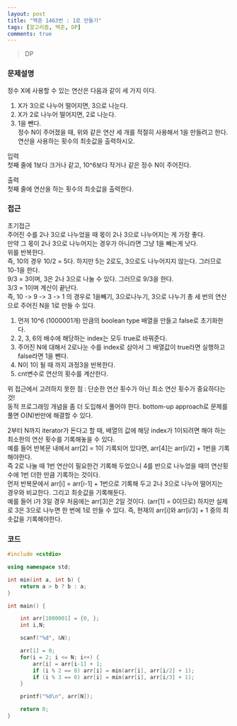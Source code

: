 ```yaml
---
layout: post
title: "백준 1463번 : 1로 만들기"
tags: [알고리즘, 백준, DP]
comments: true
---
```


> DP  

### 문제설명  
정수 X에 사용할 수 있는 연산은 다음과 같이 세 가지 이다.  

1. X가 3으로 나누어 떨어지면, 3으로 나눈다.  
2. X가 2로 나누어 떨어지면, 2로 나눈다.  
3. 1을 뺀다.  
정수 N이 주어졌을 때, 위와 같은 연산 세 개를 적절히 사용해서 1을 만들려고 한다. 연산을 사용하는 횟수의 최솟값을 출력하시오.  

입력  
첫째 줄에 1보다 크거나 같고, 10^6보다 작거나 같은 정수 N이 주어진다.  

출력  
첫째 줄에 연산을 하는 횟수의 최솟값을 출력한다.  

### 접근  
초기접근  
주어진 수를 2나 3으로 나누었을 때 몫이 2나 3으로 나누어지는 게 가장 좋다.  
만약 그 몫이 2나 3으로 나누어지는 경우가 아니라면 그냥 1을 빼는게 낫다.  
위를 반복한다.  
즉, 10의 경우 10/2 = 5다. 하지만 5는 2로도, 3으로도 나누어지지 않는다. 그러므로 10-1을 한다.  
9/3 = 3이며, 3은 2나 3으로 나눌 수 있다. 그러므로 9/3을 한다.  
3/3 = 1이며 계산이 끝난다.  
즉, 10 -> 9 -> 3 -> 1 의 경우로 1을빼기, 3으로나누기, 3으로 나누기 총 세 번의 연산으로 주어진 N을 1로 만들 수 있다.  

1. 먼저 10^6 (1000001개) 만큼의 boolean type 배열을 만들고 false로 초기화한다.  
2. 2, 3, 6의 배수에 해당하는 index는 모두 true로 바꿔준다.  
3. 주어진 N에 대해서 2로나눈 수를 index로 삼아서 그 배열값이 true라면 실행하고 false라면 1을 뺀다.  
4. N이 1이 될 때 까지 과정3을 반복한다.  
5. cnt변수로 연산의 횟수를 계산한다.  

위 접근에서 고려하지 못한 점 : 단순한 연산 횟수가 아닌 최소 연산 횟수가 중요하다는 것!  
동적 프로그래밍 개념을 좀 더 도입해서 풀어야 한다. bottom-up approach로 문제를 풀면 O(N)번만에 해결할 수 있다.  

2부터 N까지 iterator가 돈다고 할 때, 배열의 값에 해당 index가 1이되려면 해야 하는 최소한의 연산 횟수를 기록해놓을 수 있다.  
예를 들어 반복문 내에서 arr[2] = 1이 기록되어 있다면, arr[4]는 arr[i/2] + 1번을 기록해야한다.  
즉 2로 나눌 때 1번 연산이 필요한건 기록해 두었으니 4를 반으로 나누었을 때의 연산횟수에 1번 더한 만큼 기록하는 것이다.  
먼저 반복문에서 arr[i] = arr[i-1] + 1번으로 기록해 두고 2나 3으로 나누어 떨어지는 경우와 비교한다. 그리고 최솟값을 기록해둔다.  
예를 들어 i가 3일 경우 처음에는 arr[3]은 2일 것이다. (arr[1] = 0이므로) 하지만 실제로 3은 3으로 나누면 한 번에 1로 만들 수 있다. 즉, 현재의 arr[i]와 arr[i/3] + 1 중의 최솟값을 기록해야한다.  

### 코드  
~~~c++
#include <cstdio>

using namespace std;

int min(int a, int b) {
    return a > b ? b : a;
}

int main() {

    int arr[1000001] = {0, };
    int i,N;

    scanf("%d", &N);

    arr[1] = 0;
    for(i = 2; i <= N; i++) {
        arr[i] = arr[i-1] + 1;
        if (i % 2 == 0) arr[i] = min(arr[i], arr[i/2] + 1);
        if (i % 3 == 0) arr[i] = min(arr[i], arr[i/3] + 1);
    }

    printf("%d\n", arr[N]);

    return 0;
}
~~~